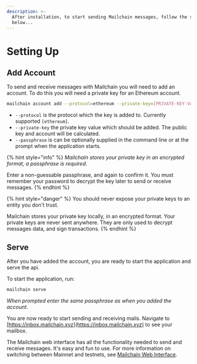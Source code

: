 ```yaml
---
description: >-
  After installation, to start sending Mailchain messages, follow the steps
  below...
---
```


# Setting Up

## Add Account

To send and receive messages with Mailchain you will need to add an account. To do this you will need a private key for an Ethereum account.

```bash
mailchain account add --protocol=ethereum --private-key=[PRIVATE-KEY-VALUE]
```

* `--protocol` is the protocol which the key is added to. Currently supported `[ethereum]`.
* `--private-key` the private key value which should be added. The public key and account will be calculated.
* `--passphrase` is can be optionally supplied in the command line or at the prompt when the application starts.

{% hint style="info" %}
_Mailchain stores your private key in an encrypted format, a passphrase is required._

Enter a non-guessable passphrase, and again to confirm it. You must remember your password to decrypt the key later to send or receive messages.
{% endhint %}

{% hint style="danger" %}
You should never expose your private keys to an entity you don't trust.

Mailchain stores your private key locally, in an encrypted format. Your private keys are never sent anywhere. They are only used to decrypt messages data, and sign transactions.
{% endhint %}

## Serve

After you have added the account, you are ready to start the application and serve the api.

To start the application, run:

```bash
mailchain serve
```

_When prompted enter the same passphrase as when you added the account._

You are now ready to start sending and receiving mails. Navigate to [https://inbox.mailchain.xyz](https://inbox.mailchain.xyz) to see your mailbox.

The Mailchain web interface has all the functionality needed to send and receive messages. It's easy and fun to use. For more information on switching between Mainnet and testnets, see [Mailchain Web Interface](mailchain-web-inbox/mailchain-web-interface.md).

